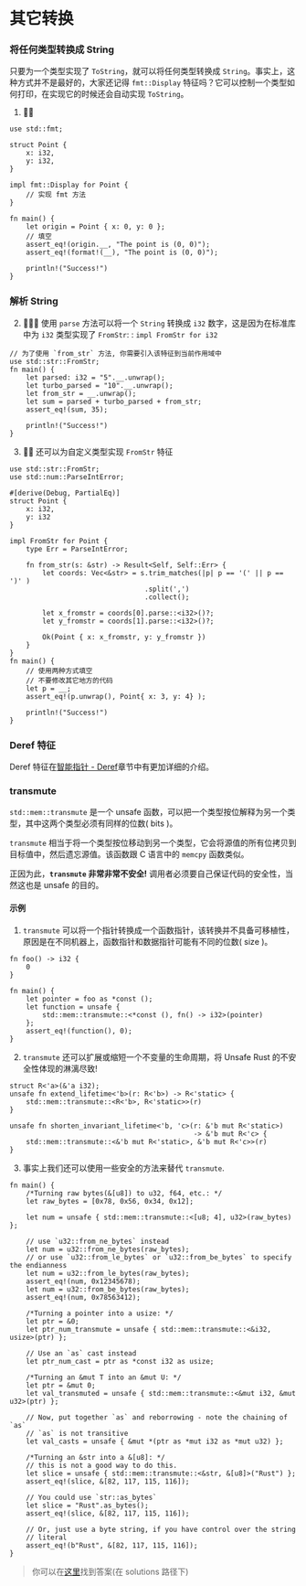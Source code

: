 # 其它转换

### 将任何类型转换成 String
只要为一个类型实现了 `ToString`，就可以将任何类型转换成 `String`。事实上，这种方式并不是最好的，大家还记得 `fmt::Display` 特征吗？它可以控制一个类型如何打印，在实现它的时候还会自动实现 `ToString`。


1. 🌟🌟
```rust,editable
use std::fmt;

struct Point {
    x: i32,
    y: i32,
}

impl fmt::Display for Point {
    // 实现 fmt 方法
}

fn main() {
    let origin = Point { x: 0, y: 0 };
    // 填空
    assert_eq!(origin.__, "The point is (0, 0)");
    assert_eq!(format!(__), "The point is (0, 0)");

    println!("Success!")
}
```

### 解析 String
2. 🌟🌟🌟 使用 `parse` 方法可以将一个 `String` 转换成 `i32` 数字，这是因为在标准库中为 `i32` 类型实现了 `FromStr`: : `impl FromStr for i32`
```rust,editable
// 为了使用 `from_str` 方法, 你需要引入该特征到当前作用域中
use std::str::FromStr;
fn main() {
    let parsed: i32 = "5".__.unwrap();
    let turbo_parsed = "10".__.unwrap();
    let from_str = __.unwrap();
    let sum = parsed + turbo_parsed + from_str;
    assert_eq!(sum, 35);

    println!("Success!")
}
```


3. 🌟🌟 还可以为自定义类型实现 `FromStr` 特征
```rust,editable
use std::str::FromStr;
use std::num::ParseIntError;

#[derive(Debug, PartialEq)]
struct Point {
    x: i32,
    y: i32
}

impl FromStr for Point {
    type Err = ParseIntError;

    fn from_str(s: &str) -> Result<Self, Self::Err> {
        let coords: Vec<&str> = s.trim_matches(|p| p == '(' || p == ')' )
                                 .split(',')
                                 .collect();

        let x_fromstr = coords[0].parse::<i32>()?;
        let y_fromstr = coords[1].parse::<i32>()?;

        Ok(Point { x: x_fromstr, y: y_fromstr })
    }
}
fn main() {
    // 使用两种方式填空
    // 不要修改其它地方的代码
    let p = __;
    assert_eq!(p.unwrap(), Point{ x: 3, y: 4} );

    println!("Success!")
}
```

### Deref 特征
Deref 特征在[智能指针 - Deref](https://practice.rs/smart-pointers/deref.html)章节中有更加详细的介绍。

### transmute
`std::mem::transmute` 是一个 unsafe 函数，可以把一个类型按位解释为另一个类型，其中这两个类型必须有同样的位数( bits )。

`transmute` 相当于将一个类型按位移动到另一个类型，它会将源值的所有位拷贝到目标值中，然后遗忘源值。该函数跟 C 语言中的 `memcpy` 函数类似。

正因为此，**`transmute` 非常非常不安全!** 调用者必须要自己保证代码的安全性，当然这也是 unsafe 的目的。

#### 示例
1. `transmute` 可以将一个指针转换成一个函数指针，该转换并不具备可移植性，原因是在不同机器上，函数指针和数据指针可能有不同的位数( size )。

```rust,editable
fn foo() -> i32 {
    0
}

fn main() {
    let pointer = foo as *const ();
    let function = unsafe {
        std::mem::transmute::<*const (), fn() -> i32>(pointer)
    };
    assert_eq!(function(), 0);
}
```

2. `transmute` 还可以扩展或缩短一个不变量的生命周期，将 Unsafe Rust 的不安全性体现的淋漓尽致!
```rust,editable
struct R<'a>(&'a i32);
unsafe fn extend_lifetime<'b>(r: R<'b>) -> R<'static> {
    std::mem::transmute::<R<'b>, R<'static>>(r)
}

unsafe fn shorten_invariant_lifetime<'b, 'c>(r: &'b mut R<'static>)
                                             -> &'b mut R<'c> {
    std::mem::transmute::<&'b mut R<'static>, &'b mut R<'c>>(r)
}
```

3. 事实上我们还可以使用一些安全的方法来替代 `transmute`.
```rust,editable
fn main() {
    /*Turning raw bytes(&[u8]) to u32, f64, etc.: */
    let raw_bytes = [0x78, 0x56, 0x34, 0x12];

    let num = unsafe { std::mem::transmute::<[u8; 4], u32>(raw_bytes) };

    // use `u32::from_ne_bytes` instead
    let num = u32::from_ne_bytes(raw_bytes);
    // or use `u32::from_le_bytes` or `u32::from_be_bytes` to specify the endianness
    let num = u32::from_le_bytes(raw_bytes);
    assert_eq!(num, 0x12345678);
    let num = u32::from_be_bytes(raw_bytes);
    assert_eq!(num, 0x78563412);

    /*Turning a pointer into a usize: */
    let ptr = &0;
    let ptr_num_transmute = unsafe { std::mem::transmute::<&i32, usize>(ptr) };

    // Use an `as` cast instead
    let ptr_num_cast = ptr as *const i32 as usize;

    /*Turning an &mut T into an &mut U: */
    let ptr = &mut 0;
    let val_transmuted = unsafe { std::mem::transmute::<&mut i32, &mut u32>(ptr) };

    // Now, put together `as` and reborrowing - note the chaining of `as`
    // `as` is not transitive
    let val_casts = unsafe { &mut *(ptr as *mut i32 as *mut u32) };

    /*Turning an &str into a &[u8]: */
    // this is not a good way to do this.
    let slice = unsafe { std::mem::transmute::<&str, &[u8]>("Rust") };
    assert_eq!(slice, &[82, 117, 115, 116]);

    // You could use `str::as_bytes`
    let slice = "Rust".as_bytes();
    assert_eq!(slice, &[82, 117, 115, 116]);

    // Or, just use a byte string, if you have control over the string
    // literal
    assert_eq!(b"Rust", &[82, 117, 115, 116]);
}
```

> 你可以在[这里](https://github.com/sunface/rust-by-practice/blob/master/solutions/type-conversions/others.md)找到答案(在 solutions 路径下) 